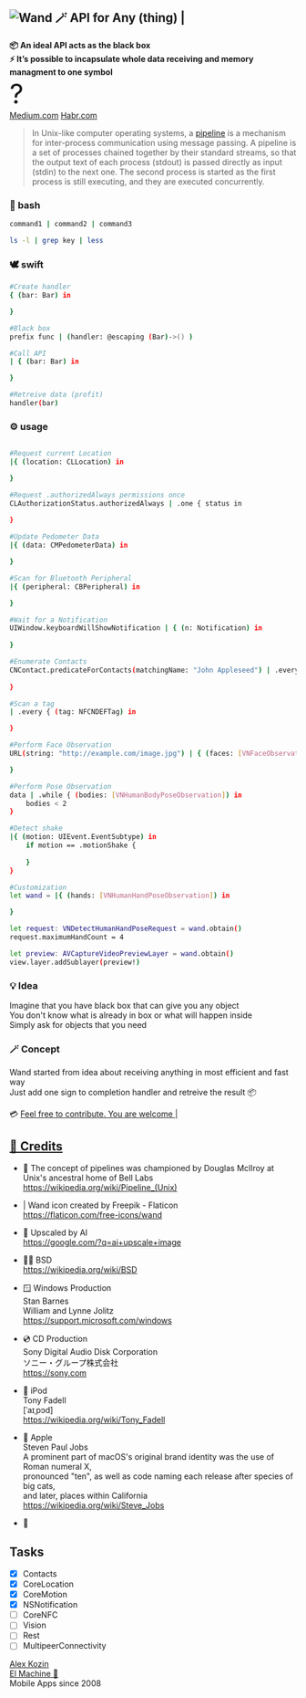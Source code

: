 
## ![Wand 🪄](https://github.com/El-Machine/Wand/raw/main/App/Assets.xcassets/AppIcon.appiconset/magic-wand-transformed-20.png) API for Any (thing) |
**📦 An ideal API acts as the black box**  
**⚡️ It’s possible to incapsulate whole data receiving and memory managment to one symbol**  
<font size=222>?</font>   
[Medium.com](https://medium.com/@al.kozin/universal-api-7ddc67bb0aa5)
[Habr.com](https://habr.com/ru/post/674010/)
  

>In Unix-like computer operating systems, a [pipeline](https://en.wikipedia.org/wiki/Pipeline_(Unix)) is a mechanism for inter-process communication using message passing. A pipeline is a set of processes chained together by their standard streams, so that the output text of each process (stdout) is passed directly as input (stdin) to the next one. The second process is started as the first process is still executing, and they are executed concurrently.
  

### 💬 bash
```bash
command1 | command2 | command3

ls -l | grep key | less
```

### 🕊️ swift
```bash
#Create handler  
{ (bar: Bar) in

}

```

```bash
#Black box
prefix func | (handler: @escaping (Bar)->() )

#Call API
| { (bar: Bar) in

}

```

```bash
#Retreive data (profit)
handler(bar)

``` 

### ⚙️ usage

```bash

#Request current Location
|{ (location: CLLocation) in 

}

#Request .authorizedAlways permissions once
CLAuthorizationStatus.authorizedAlways | .one { status in
            
}

#Update Pedometer Data
|{ (data: CMPedometerData) in 

}

#Scan for Bluetooth Peripheral
|{ (peripheral: CBPeripheral) in 

}

#Wait for a Notification
UIWindow.keyboardWillShowNotification | { (n: Notification) in
            
}

#Enumerate Contacts
CNContact.predicateForContacts(matchingName: "John Appleseed") | .every { (contact: CNContact) in
                        
}

#Scan a tag
| .every { (tag: NFCNDEFTag) in

}

#Perform Face Observation
URL(string: "http://example.com/image.jpg") | { (faces: [VNFaceObservation]) in

}

#Perform Pose Observation
data | .while { (bodies: [VNHumanBodyPoseObservation]) in
    bodies < 2
}

#Detect shake
|{ (motion: UIEvent.EventSubtype) in
    if motion == .motionShake {
                
    }
}

```

```bash
#Customization
let wand = |{ (hands: [VNHumanHandPoseObservation]) in

}

let request: VNDetectHumanHandPoseRequest = wand.obtain()
request.maximumHandCount = 4

let preview: AVCaptureVideoPreviewLayer = wand.obtain()
view.layer.addSublayer(preview!)

```
### 💡 Idea
  Imagine that you have black box that can give you any object   
  You don't know what is already in box or what will happen inside    
  Simply ask for objects that you need

### 🪄 Сoncept

Wand started from idea about receiving anything in most efficient and fast way   
Just add one sign to completion handler and retreive the result 📦  

💳 [Feel free to contribute. You are welcome |](https://github.com/El-Machine/Wand/graphs/contributors)

## [🤝 Credits](https://github.com/El-Machine/Wand/blob/main/CONTRIB.TXT)

- 🔔  The concept of pipelines was championed by Douglas McIlroy at Unix's ancestral home of Bell Labs   
    https://wikipedia.org/wiki/Pipeline_(Unix)

- |   Wand icon created by Freepik - Flaticon   
    https://flaticon.com/free-icons/wand

- 🤖  Upscaled by AI   
    https://google.com/?q=ai+upscale+image

- 👨‍🎓  BSD   
    https://wikipedia.org/wiki/BSD

- 🪟  Windows Production   
    Stan Barnes   
    William and Lynne Jolitz   
    https://support.microsoft.com/windows

- 💿  CD Production   
    Sony Digital Audio Disk Corporation   
    ソニー・グループ株式会社   
    https://sony.com

- 📱  iPod   
    Tony Fadell   
    [ˈaɪˌpɔd]   
    https://wikipedia.org/wiki/Tony_Fadell

- 🍏  Apple   
    Steven Paul Jobs   
    A prominent part of macOS's original brand identity was the use of Roman numeral X,   
    pronounced "ten", as well as code naming each release after species of big cats,   
    and later, places within California   
    https://wikipedia.org/wiki/Steve_Jobs

- 🤝

## Tasks

- [x] Contacts
- [x] CoreLocation
- [x] CoreMotion
- [x] NSNotification
- [ ] CoreNFC
- [ ] Vision
- [ ] Rest
- [ ] MultipeerConnectivity

[Alex Kozin](mailto:al@el-machine.com)  
[El Machine 🤖](https://el-machine.com)  
Mobile Apps since 2008
